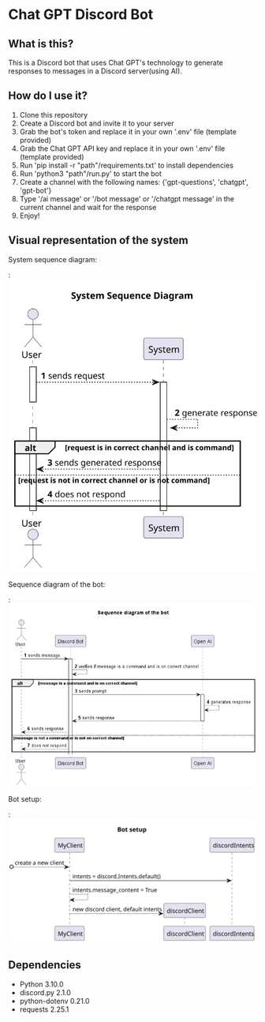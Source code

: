 # Chat GPT Discord Bot

## What is this?

This is a Discord bot that uses Chat GPT's technology to generate responses to messages in a Discord server(using AI).

## How do I use it?

1. Clone this repository
2. Create a Discord bot and invite it to your server
3. Grab the bot's token and replace it in your own '.env' file (template provided)
4. Grab the Chat GPT API key and replace it in your own '.env' file (template provided)
5. Run 'pip install -r "path"/requirements.txt' to install dependencies
6. Run 'python3 "path"/run.py' to start the bot
7. Create a channel with the following names: {'gpt-questions', 'chatgpt', 'gpt-bot'}
8. Type '/ai message' or '/bot message' or '/chatgpt message' in the current channel and wait for the response
9. Enjoy!

## Visual representation of the system

System sequence diagram:

: ![System sequence diagram](docs/SSD-System_Sequence_Diagram.svg)

Sequence diagram of the bot:

: ![Sequence diagram of the bot](docs/SD-Sequence_diagram_of_the_bot.png)

Bot setup:

: ![Bot setup](docs/SD_Bot_Setup-Bot_setup.svg)

## Dependencies

- Python 3.10.0
- discord.py 2.1.0
- python-dotenv 0.21.0
- requests 2.25.1